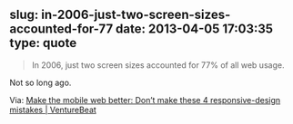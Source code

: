 slug: in-2006-just-two-screen-sizes-accounted-for-77
date: 2013-04-05 17:03:35
type: quote
---

> In 2006, just two screen sizes accounted for 77% of all web usage.

Not so long ago.

 Via: [Make the mobile web better: Don’t make these 4 responsive-design mistakes | VentureBeat](http://venturebeat.com/2013/04/01/make-the-mobile-web-better-by-not-making-these-4-responsive-design-mistakes/)
